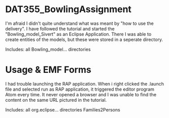 # DAT355_BowlingAssignment

I'm afraid I didn't quite understand what was meant by "how to use the delivery". 
I have followed the tutorial and started the "Bowling_model_Sivert" as an Eclipse Application. There I was able to create entities of the models, but these were stored in a seperate directory. 

Includes:
all Bowling_model... directories

# Usage & EMF Forms

I had trouble launching the RAP application. When i right clicked the .launch file and selected run as RAP application, it triggered the editor program Atom every time. It never opened a browser and I was unable to find the content on the same URL pictured in the tutorial. 

Includes: 
all org.eclipse... directories
Families2Persons
